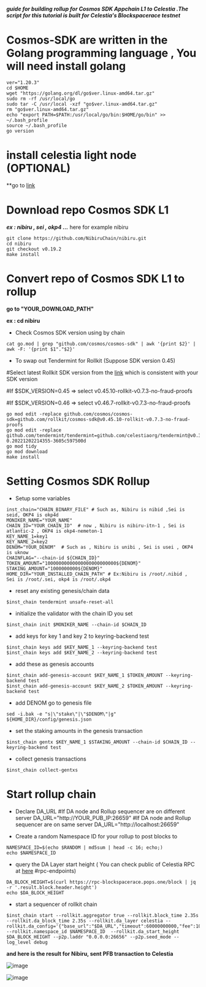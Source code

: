***guide for building rollup for Cosmos SDK Appchain L1 to Celestia .The script for this tutorial is built for Celestia's Blockspacerace testnet***

# Cosmos-SDK are written in the Golang programming language , You will need install golang
```
ver="1.20.3"
cd $HOME
wget "https://golang.org/dl/go$ver.linux-amd64.tar.gz"
sudo rm -rf /usr/local/go
sudo tar -C /usr/local -xzf "go$ver.linux-amd64.tar.gz"
rm "go$ver.linux-amd64.tar.gz"
echo "export PATH=$PATH:/usr/local/go/bin:$HOME/go/bin" >> ~/.bash_profile
source ~/.bash_profile
go version
```
# install celestia light node (OPTIONAL)

**go to [link](https://docs.celestia.org/nodes/light-node/)

# Download repo Cosmos SDK L1

 ***ex : nibiru , sei , okp4 ...***
 here for example nibiru
 ```
git clone https://github.com/NibiruChain/nibiru.git
cd nibiru
git checkout v0.19.2
make install
```
 
# Convert repo of Cosmos SDK L1 to rollup
**go to "YOUR_DOWNLOAD_PATH"**

**ex : cd nibiru**

- Check Cosmos SDK version using by chain
```
cat go.mod | grep "github.com/cosmos/cosmos-sdk" | awk '{print $2}' | awk -F: '{print $1"."$2}'
```
- To swap out Tendermint for Rollkit (Suppose SDK version 0.45)

#Select latest Rollkit SDK version from the [link](https://github.com/rollkit/cosmos-sdk/tags) which is consistent with your SDK version

#If $SDK_VERSION=0.45 => select v0.45.10-rollkit-v0.7.3-no-fraud-proofs

#If $SDK_VERSION=0.46 => select v0.46.7-rollkit-v0.7.3-no-fraud-proofs

```
go mod edit -replace github.com/cosmos/cosmos-sdk=github.com/rollkit/cosmos-sdk@v0.45.10-rollkit-v0.7.3-no-fraud-proofs
go mod edit -replace github.com/tendermint/tendermint=github.com/celestiaorg/tendermint@v0.34.22-0.20221202214355-3605c597500d
go mod tidy
go mod download
make install
```

# Setting Cosmos SDK Rollup
- Setup some variables
```
inst_chain="CHAIN_BINARY_FILE" # Such as, Nibiru is nibid ,Sei is seid, OKP4 is okp4d
MONIKER_NAME="YOUR_NAME"
CHAIN_ID="YOUR_CHAIN_ID"  # now , Nibiru is nibiru-itn-1 , Sei is atlantic-2 , OKP4 is okp4-nemeton-1
KEY_NAME_1=key1
KEY_NAME_2=key2
DENOM="YOUR_DENOM"  # Such as , Nibiru is unibi , Sei is usei , OKP4 is uknow
CHAINFLAG="--chain-id ${CHAIN_ID}"
TOKEN_AMOUNT="10000000000000000000000000${DENOM}"
STAKING_AMOUNT="1000000000${DENOM}"
HOME_DIR="YOUR_INSTALLED_CHAIN_PATH" # Ex:Nibiru is /root/.nibid ,  Sei is /root/.sei, okp4 is /root/.okp4
```
- reset any existing genesis/chain data
```
$inst_chain tendermint unsafe-reset-all
```
- initialize the validator with the chain ID you set
```
$inst_chain init $MONIKER_NAME --chain-id $CHAIN_ID
```
-  add keys for key 1 and key 2 to keyring-backend test
```
$inst_chain keys add $KEY_NAME_1 --keyring-backend test
$inst_chain keys add $KEY_NAME_2 --keyring-backend test
```
- add these as genesis accounts
```
$inst_chain add-genesis-account $KEY_NAME_1 $TOKEN_AMOUNT --keyring-backend test
$inst_chain add-genesis-account $KEY_NAME_2 $TOKEN_AMOUNT --keyring-backend test
```
- add DENOM go to genesis file
```
sed -i.bak -e "s|\"stake\"|\"$DENOM\"|g" ${HOME_DIR}/config/genesis.json
```
- set the staking amounts in the genesis transaction
```
$inst_chain gentx $KEY_NAME_1 $STAKING_AMOUNT --chain-id $CHAIN_ID --keyring-backend test
```
- collect genesis transactions
```
$inst_chain collect-gentxs
```
# Start rollup chain
-  Declare DA_URL
  #If DA node and Rollup sequencer are on different server
DA_URL="http://YOUR_PUB_IP:26659"
  #If DA node and Rollup sequencer are on same server
DA_URL="http://localhost:26659"

- Create a random Namespace ID for your rollup to post blocks to
```
NAMESPACE_ID=$(echo $RANDOM | md5sum | head -c 16; echo;)
echo $NAMESPACE_ID 
```
- query the DA Layer start height
( You can check public of Celestia RPC at [here](https://docs.celestia.org/nodes/blockspace-race/) #rpc-endpoints) 
```
DA_BLOCK_HEIGHT=$(curl https://rpc-blockspacerace.pops.one/block | jq -r '.result.block.header.height')
echo $DA_BLOCK_HEIGHT
```
- start a sequencer of rollkit chain
```
$inst_chain start --rollkit.aggregator true --rollkit.block_time 2.35s --rollkit.da_block_time 2.35s --rollkit.da_layer celestia --rollkit.da_config='{"base_url":"$DA_URL","timeout":60000000000,"fee":100,"gas_limit":100000}' --rollkit.namespace_id $NAMESPACE_ID  --rollkit.da_start_height $DA_BLOCK_HEIGHT --p2p.laddr "0.0.0.0:26656" --p2p.seed_mode --log_level debug
```
**and here is the result for Nibiru, sent PFB transaction to Celestia**

![image](https://user-images.githubusercontent.com/110772351/236657219-4e4e3cf9-8655-4a57-9d13-ba97e0d706c6.png)

![image](https://user-images.githubusercontent.com/110772351/236657255-f50f5a9f-1990-4999-9980-e8fd77381f9a.png)
